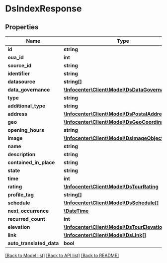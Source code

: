# DsIndexResponse

## Properties
Name | Type | Description | Notes
------------ | ------------- | ------------- | -------------
**id** | **string** |  | [optional] 
**oua_id** | **int** |  | [optional] 
**source_id** | **string** |  | [optional] 
**identifier** | **string** |  | [optional] 
**datasource** | **string[]** |  | [optional] 
**data_governance** | [**\Infocenter\Client\Model\DsDataGovernance**](DsDataGovernance.md) |  | [optional] 
**type** | **string** |  | [optional] 
**additional_type** | **string** |  | [optional] 
**address** | [**\Infocenter\Client\Model\DsPostalAddress**](DsPostalAddress.md) |  | [optional] 
**geo** | [**\Infocenter\Client\Model\DsGeoCoordinates**](DsGeoCoordinates.md) |  | [optional] 
**opening_hours** | **string** |  | [optional] 
**image** | [**\Infocenter\Client\Model\DsImageObjectSimplex**](DsImageObjectSimplex.md) |  | [optional] 
**name** | **string** |  | [optional] 
**description** | **string** |  | [optional] 
**contained_in_place** | **string** |  | [optional] 
**state** | **string** |  | [optional] 
**time** | **int** |  | [optional] 
**rating** | [**\Infocenter\Client\Model\DsTourRating**](DsTourRating.md) |  | [optional] 
**profile_tag** | **string[]** |  | [optional] 
**schedule** | [**\Infocenter\Client\Model\DsSchedule[]**](DsSchedule.md) |  | [optional] 
**next_occurrence** | [**\DateTime**](\DateTime.md) |  | [optional] 
**recurred_count** | **int** |  | [optional] 
**elevation** | [**\Infocenter\Client\Model\DsTourElevation**](DsTourElevation.md) |  | [optional] 
**link** | [**\Infocenter\Client\Model\DsLink[]**](DsLink.md) |  | [optional] 
**auto_translated_data** | **bool** |  | [optional] 

[[Back to Model list]](../../README.md#documentation-for-models) [[Back to API list]](../../README.md#documentation-for-api-endpoints) [[Back to README]](../../README.md)

